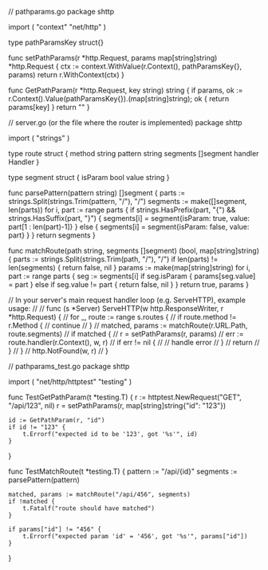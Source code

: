 // pathparams.go
package shttp

import (
	"context"
	"net/http"
)

type pathParamsKey struct{}

func setPathParams(r *http.Request, params map[string]string) *http.Request {
	ctx := context.WithValue(r.Context(), pathParamsKey{}, params)
	return r.WithContext(ctx)
}

func GetPathParam(r *http.Request, key string) string {
	if params, ok := r.Context().Value(pathParamsKey{}).(map[string]string); ok {
		return params[key]
	}
	return ""
}


// server.go (or the file where the router is implemented)
package shttp

import (
	"strings"
)

type route struct {
	method   string
	pattern  string
	segments []segment
	handler  Handler
}

type segment struct {
	isParam bool
	value   string
}

func parsePattern(pattern string) []segment {
	parts := strings.Split(strings.Trim(pattern, "/"), "/")
	segments := make([]segment, len(parts))
	for i, part := range parts {
		if strings.HasPrefix(part, "{") && strings.HasSuffix(part, "}") {
			segments[i] = segment{isParam: true, value: part[1 : len(part)-1]}
		} else {
			segments[i] = segment{isParam: false, value: part}
		}
	}
	return segments
}

func matchRoute(path string, segments []segment) (bool, map[string]string) {
	parts := strings.Split(strings.Trim(path, "/"), "/")
	if len(parts) != len(segments) {
		return false, nil
	}
	params := make(map[string]string)
	for i, part := range parts {
		seg := segments[i]
		if seg.isParam {
			params[seg.value] = part
		} else if seg.value != part {
			return false, nil
		}
	}
	return true, params
}

// In your server's main request handler loop (e.g. ServeHTTP), example usage:
//
// func (s *Server) ServeHTTP(w http.ResponseWriter, r *http.Request) {
//     for _, route := range s.routes {
//         if route.method != r.Method {
//             continue
//         }
//         matched, params := matchRoute(r.URL.Path, route.segments)
//         if matched {
//             r = setPathParams(r, params)
//             err := route.handler(r.Context(), w, r)
//             if err != nil {
//                 // handle error
//             }
//             return
//         }
//     }
//     http.NotFound(w, r)
// }


// pathparams_test.go
package shttp

import (
	"net/http/httptest"
	"testing"
)

func TestGetPathParam(t *testing.T) {
	r := httptest.NewRequest("GET", "/api/123", nil)
	r = setPathParams(r, map[string]string{"id": "123"})

	id := GetPathParam(r, "id")
	if id != "123" {
		t.Errorf("expected id to be '123', got '%s'", id)
	}
}

func TestMatchRoute(t *testing.T) {
	pattern := "/api/{id}"
	segments := parsePattern(pattern)

	matched, params := matchRoute("/api/456", segments)
	if !matched {
		t.Fatalf("route should have matched")
	}

	if params["id"] != "456" {
		t.Errorf("expected param 'id' = '456', got '%s'", params["id"])
	}
}
